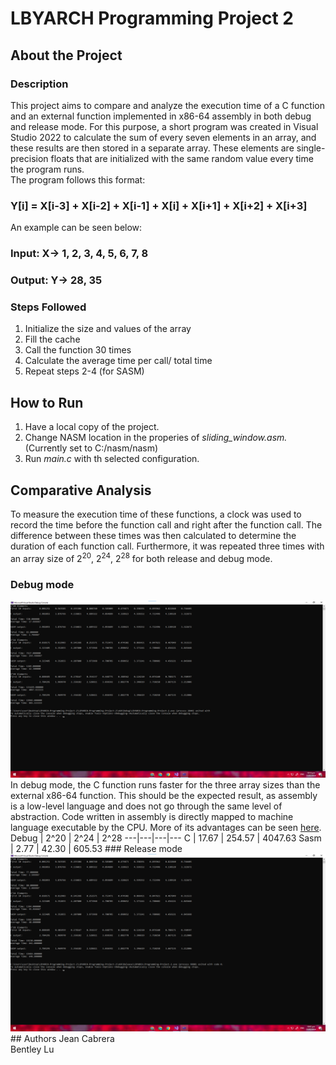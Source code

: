 # LBYARCH Programming Project 2
## About the Project
### Description
This project aims to compare and analyze the execution time of a C function and an external function implemented in x86-64 assembly in both debug and release mode. For this purpose, a short program was created in Visual Studio 2022 to calculate the sum of every seven elements in an array, and these results are then stored in a separate array. These elements are single-precision floats that are initialized with the same random value every time the program runs. <br>
The program follows this format: <br>
### Y[i] = X[i-3] + X[i-2] + X[i-1] + X[i] + X[i+1] + X[i+2] + X[i+3]

An example can be seen below:
### Input: X-> 1, 2, 3, 4, 5, 6, 7, 8
### Output: Y-> 28, 35

### Steps Followed
1. Initialize the size and values of the array
2. Fill the cache
3. Call the function 30 times
4. Calculate the average time per call/ total time
5. Repeat steps 2-4 (for SASM)
## How to Run
1. Have a local copy of the project.
2. Change NASM location in the properies of *sliding_window.asm.* (Currently set to C:/nasm/nasm)
3. Run *main.c* with th selected configuration.
## Comparative Analysis
To measure the execution time of these functions, a clock was used to record the time before the function call and right after the function call. The difference between these times was then calculated to determine the duration of each function call. Furthermore, it was repeated three times with an array size of 2<sup>20</sup>, 2<sup>24</sup>, 2<sup>28</sup> for both release and debug mode.

### Debug mode 
<img src="Results/Debug.png" alt="Results for Debug Mode"/> 
In debug mode, the C function runs faster for the three array sizes than the external x86-64 function. This should be the expected result, as assembly is a low-level language and does not go through the same level of abstraction. Code written in assembly is directly mapped to machine language executable by the CPU. More of its advantages can be seen <a href="https://www.spiceworks.com/tech/tech-general/articles/what-is-assembly-language/">here</a>. <br>
Debug | 2^20      | 2^24      | 2^28      
---|---|---|---
 C       | 17.67     | 254.57    | 4047.63   
 Sasm    | 2.77      | 42.30     | 605.53    
### Release mode
<img src="Results/Release.png" alt="Results for Release Mode"/> 
## Authors
Jean Cabrera <br>
Bentley Lu
